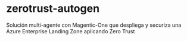 # zerotrust-autogen
Solución multi-agente con Magentic-One que despliega y securiza una Azure Enterprise Landing Zone aplicando Zero Trust

